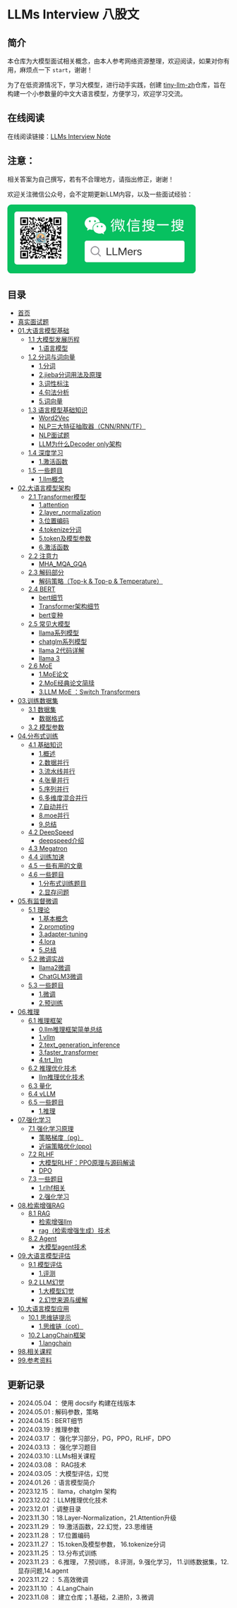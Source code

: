 # LLMs Interview 八股文


## 简介

本仓库为大模型面试相关概念，由本人参考网络资源整理，欢迎阅读，如果对你有用，麻烦点一下 `start`，谢谢！

为了在低资源情况下，学习大模型，进行动手实践，创建 [tiny-llm-zh](https://github.com/wdndev/tiny-llm-zh)仓库，旨在构建一个小参数量的中文大语言模型，方便学习，欢迎学习交流。

## 在线阅读

在线阅读链接：[LLMs Interview Note](http://wdndev.github.io/llm_interview_note)


## 注意：

相关答案为自己撰写，若有不合理地方，请指出修正，谢谢！

欢迎关注微信公众号，会不定期更新LLM内容，以及一些面试经验：

 <img src=https://github.com/wdndev/personal/blob/main/image/llmers_weixin.jpg width = "427" height = "156" alt="weixin" />


## 目录

* [首页](/)
* [真实面试题](/docs/ch1)
* [01.大语言模型基础](/docs/01.大语言模型基础/)
  * [1.1 大模型发展历程](/docs/01.大语言模型基础/)
    * [1.语言模型](/docs/01.大语言模型基础/1.语言模型/1.语言模型.md "1.语言模型")
  * [1.2 分词与词向量]()
    * [1.分词](/docs/01.大语言模型基础/1.分词/1.分词.md)
    * [2.jieba分词用法及原理](/docs/01.大语言模型基础/2.jieba分词用法及原理/2.jieba分词用法及原理.md)
    * [3.词性标注](/docs/01.大语言模型基础/3.词性标注/3.词性标注.md)
    * [4.句法分析](/docs/01.大语言模型基础/4.句法分析/4.句法分析.md "4.句法分析")
    * [5.词向量](/docs/01.大语言模型基础/5.词向量/5.词向量.md "5.词向量")
  * [1.3 语言模型基础知识](/docs/01.大语言模型基础/)
    * [Word2Vec](/docs/01.大语言模型基础/Word2Vec/Word2Vec.md "Word2Vec")
    * [NLP三大特征抽取器（CNN/RNN/TF）](/docs/01.大语言模型基础/NLP三大特征抽取器（CNN-RNN-TF）/NLP三大特征抽取器（CNN-RNN-TF）.md)
    * [NLP面试题](/docs/01.大语言模型基础/NLP面试题/NLP面试题.md "NLP面试题")
    * [LLM为什么Decoder only架构](</docs/01.大语言模型基础/LLM为什么Decoder only架构/LLM为什么Decoder only架构.md> "LLM为什么Decoder only架构")
  * [1.4 深度学习](/docs/01.大语言模型基础/)
    * [1.激活函数](/docs/01.大语言模型基础/1.激活函数/1.激活函数.md)
  * [1.5 一些题目](/docs/01.大语言模型基础/)
    * [1.llm概念](/docs/01.大语言模型基础/1.llm概念/1.llm概念.md)
* [02.大语言模型架构](/docs/02.大语言模型架构/)
  * [2.1 Transformer模型](/docs/02.大语言模型架构/)
    * [1.attention](/docs/02.大语言模型架构/1.attention/1.attention.md "1.attention")
    * [2.layer\_normalization](/docs/02.大语言模型架构/2.layer_normalization/2.layer_normalization.md "2.layer_normalization")
    * [3.位置编码](/docs/02.大语言模型架构/3.位置编码/3.位置编码.md "3.位置编码")
    * [4.tokenize分词](/docs/02.大语言模型架构/4.tokenize分词/4.tokenize分词.md "4.tokenize分词")
    * [5.token及模型参数](/docs/02.大语言模型架构/5.token及模型参数/5.token及模型参数.md "5.token及模型参数")
    * [6.激活函数](/docs/02.大语言模型架构/6.激活函数/6.激活函数.md "6.激活函数")
  * [2.2 注意力](/docs/02.大语言模型架构/)
    * [MHA\_MQA\_GQA](/docs/02.大语言模型架构/MHA_MQA_GQA/MHA_MQA_GQA.md "MHA_MQA_GQA")
  * [2.3 解码部分](/docs/02.大语言模型架构/)
    * [解码策略（Top-k & Top-p & Temperature）](</docs/02.大语言模型架构/解码策略（Top-k & Top-p & Temperatu/解码策略（Top-k & Top-p & Temperature）.md> "解码策略（Top-k & Top-p & Temperature）")
  * [2.4 BERT](/docs/02.大语言模型架构/)
    * [bert细节](/docs/02.大语言模型架构/bert细节/bert细节.md "bert细节")
    * [Transformer架构细节](/docs/02.大语言模型架构/Transformer架构细节/Transformer架构细节.md "Transformer架构细节")
    * [bert变种](/docs/02.大语言模型架构/bert变种/bert变种.md "bert变种")
  * [2.5 常见大模型](/docs/02.大语言模型架构/)
    * [llama系列模型](/docs/02.大语言模型架构/llama系列模型/llama系列模型.md "llama系列模型")
    * [chatglm系列模型](/docs/02.大语言模型架构/chatglm系列模型/chatglm系列模型.md "chatglm系列模型")
    * [llama 2代码详解](</docs/02.大语言模型架构/llama 2代码详解/llama 2代码详解.md> "llama 2代码详解")
    * [llama 3](</docs/02.大语言模型架构/llama 3/llama 3.md> "llama 3")
  * [2.6 MoE](/docs/02.大语言模型架构/)
    * [1.MoE论文](/docs/02.大语言模型架构/1.MoE论文/1.MoE论文.md "1.MoE论文")
    * [2.MoE经典论文简牍](/docs/02.大语言模型架构/2.MoE经典论文简牍/2.MoE经典论文简牍.md "2.MoE经典论文简牍")
    * [3.LLM MoE ：Switch Transformers](</docs/02.大语言模型架构/3.LLM MoE ：Switch Transformers/3.LLM MoE ：Switch Transformers.md> "3.LLM MoE ：Switch Transformers")
* [03.训练数据集](/docs/03.训练数据集/)
  * [3.1 数据集](/docs/03.训练数据集/)
    * [数据格式](/docs/03.训练数据集/数据格式/数据格式.md "数据格式")
  * [3.2 模型参数](/docs/03.训练数据集/)
* [04.分布式训练](/docs/04.分布式训练/)
  * [4.1 基础知识](/docs/04.分布式训练/)
    * [1.概述](/docs/04.分布式训练/1.概述/1.概述.md "1.概述")
    * [2.数据并行](/docs/04.分布式训练/2.数据并行/2.数据并行.md "2.数据并行")
    * [3.流水线并行](/docs/04.分布式训练/3.流水线并行/3.流水线并行.md "3.流水线并行")
    * [4.张量并行](/docs/04.分布式训练/4.张量并行/4.张量并行.md "4.张量并行")
    * [5.序列并行](/docs/04.分布式训练/5.序列并行/5.序列并行.md "5.序列并行")
    * [6.多维度混合并行](/docs/04.分布式训练/6.多维度混合并行/6.多维度混合并行.md "6.多维度混合并行")
    * [7.自动并行](/docs/04.分布式训练/7.自动并行/7.自动并行.md "7.自动并行")
    * [8.moe并行](/docs/04.分布式训练/8.moe并行/8.moe并行.md "8.moe并行")
    * [9.总结](/docs/04.分布式训练/9.总结/9.总结.md "9.总结")
  * [4.2 DeepSpeed](/docs/04.分布式训练/)
    * [deepspeed介绍](/docs/04.分布式训练/deepspeed介绍/deepspeed介绍.md "deepspeed介绍")
  * [4.3 Megatron](/docs/04.分布式训练/)
  * [4.4 训练加速](/docs/04.分布式训练/)
  * [4.5 一些有用的文章](/docs/04.分布式训练/)
  * [4.6 一些题目](/docs/04.分布式训练/)
    * [1.分布式训练题目](/docs/04.分布式训练/分布式训练题目/分布式训练题目.md "分布式训练题目")
    * [2.显存问题](/docs/04.分布式训练/1.显存问题/1.显存问题.md "1.显存问题")
* [05.有监督微调](/docs/05.有监督微调/)
  * [5.1 理论](/docs/05.有监督微调/)
    * [1.基本概念](/docs/05.有监督微调/1.基本概念/1.基本概念.md "1.基本概念")
    * [2.prompting](/docs/05.有监督微调/2.prompting/2.prompting.md "2.prompting")
    * [3.adapter-tuning](/docs/05.有监督微调/3.adapter-tuning/3.adapter-tuning.md "3.adapter-tuning")
    * [4.lora](/docs/05.有监督微调/4.lora/4.lora.md "4.lora")
    * [5.总结](/docs/05.有监督微调/5.总结/5.总结.md "5.总结")
  * [5.2 微调实战](/docs/05.有监督微调/)
    * [llama2微调](/docs/05.有监督微调/llama2微调/llama2微调.md "llama2微调")
    * [ChatGLM3微调](/docs/05.有监督微调/ChatGLM3微调/ChatGLM3微调.md "ChatGLM3微调")
  * [5.3 一些题目](/docs/05.有监督微调/)
    * [1.微调](/docs/05.有监督微调/1.微调/1.微调.md "1.微调")
    * [2.预训练](/docs/05.有监督微调/2.预训练/2.预训练.md "2.预训练")
* [06.推理](/docs/06.推理/)
  * [6.1 推理框架](/docs/06.推理/)
    * [0.llm推理框架简单总结](/docs/06.推理/0.llm推理框架简单总结/0.llm推理框架简单总结.md "0.llm推理框架简单总结")
    * [1.vllm](/docs/06.推理/1.vllm/1.vllm.md "1.vllm")
    * [2.text_generation\_inference](/docs/06.推理/2.text_generation_inference/2.text_generation_inference.md "2.text_generation_inference")
    * [3.faster_transformer](/docs/06.推理/3.faster_transformer/3.faster_transformer.md "3.faster_transformer")
    * [4.trt_llm](/docs/06.推理/4.trt_llm/4.trt_llm.md "4.trt_llm")
  * [6.2 推理优化技术](/docs/06.推理/)
    * [llm推理优化技术](/docs/06.推理/llm推理优化技术/llm推理优化技术.md "llm推理优化技术")
  * [6.3 量化](/docs/06.推理/)
  * [6.4 vLLM](/docs/06.推理/)
  * [6.5 一些题目](/docs/06.推理/)
    * [1.推理](/docs/06.推理/1.推理/1.推理.md "1.推理")
* [07.强化学习](/docs/07.强化学习)
  * [7.1 强化学习原理](/docs/07.强化学习)
    * [策略梯度（pg）](/docs/07.强化学习/策略梯度（pg）/策略梯度（pg）.md "策略梯度（pg）")
    * [近端策略优化(ppo)](/docs/07.强化学习/近端策略优化(ppo)/近端策略优化(ppo).md "近端策略优化(ppo)")
  * [7.2 RLHF](/docs/07.强化学习)
    * [大模型RLHF：PPO原理与源码解读](/docs/07.强化学习/大模型RLHF：PPO原理与源码解读/大模型RLHF：PPO原理与源码解读.md "大模型RLHF：PPO原理与源码解读")
    * [DPO](/docs/07.强化学习/DPO/DPO.md "DPO")
  * [7.3 一些题目](/docs/07.强化学习)
    * [1.rlhf相关](/docs/07.强化学习/1.rlhf相关/1.rlhf相关.md "1.rlhf相关")
    * [2.强化学习](/docs/07.强化学习/2.强化学习/2.强化学习.md "2.强化学习")
* [08.检索增强RAG](/docs/08.检索增强rag/)
  * [8.1 RAG](/docs/08.检索增强rag/)
    * [检索增强llm](/docs/08.检索增强rag/检索增强llm/检索增强llm.md "检索增强llm")
    * [rag（检索增强生成）技术](/docs/08.检索增强rag/rag（检索增强生成）技术/rag（检索增强生成）技术.md "rag（检索增强生成）技术")
  * [8.2 Agent](/docs/08.检索增强rag/)
    * [大模型agent技术](/docs/08.检索增强rag/大模型agent技术/大模型agent技术.md "大模型agent技术")
* [09.大语言模型评估](/docs/09.大语言模型评估/)
  * [9.1 模型评估](/docs/09.大语言模型评估/)
    * [1.评测](/docs/09.大语言模型评估/1.评测/1.评测.md "1.评测")
  * [9.2 LLM幻觉](/docs/09.大语言模型评估/)
    * [1.大模型幻觉](/docs/09.大语言模型评估/1.大模型幻觉/1.大模型幻觉.md "1.大模型幻觉")
    * [2.幻觉来源与缓解](/docs/09.大语言模型评估/2.幻觉来源与缓解/2.幻觉来源与缓解.md "2.幻觉来源与缓解")
* [10.大语言模型应用](/docs/10.大语言模型应用/)
  * [10.1 思维链提示](/docs/10.大语言模型应用/)
    * [1.思维链（cot）](/docs/10.大语言模型应用/1.思维链（cot）/1.思维链（cot）.md "1.思维链（cot）")
  * [10.2 LangChain框架](/docs/10.大语言模型应用/)
    * [1.langchain](/docs/10.大语言模型应用/1.langchain/1.langchain.md "1.langchain")
* [98.相关课程](/docs/98.相关课程/)
* [99.参考资料](/docs/99.参考资料/)

## 更新记录

- 2024.05.04 ： 使用 docsify 构建在线版本
- 2024.05.01 : 解码参数，策略
- 2024.04.15 : BERT细节
- 2024.03.19 : 推理参数
- 2024.03.17 ： 强化学习部分，PG，PPO，RLHF，DPO
- 2024.03.13 ： 强化学习题目
- 2024.03.10 : LLMs相关课程
- 2024.03.08 ： RAG技术
- 2024.03.05 ：大模型评估，幻觉
- 2024.01.26 ：语言模型简介
- 2023.12.15 ： llama，chatglm 架构
- 2023.12.02 ：LLM推理优化技术
- 2023.12.01 ：调整目录
- 2023.11.30 ：18.Layer-Normalization，21.Attention升级
- 2023.11.29 ： 19.激活函数，22.幻觉，23.思维链
- 2023.11.28 ： 17.位置编码
- 2023.11.27 ： 15.token及模型参数， 16.tokenize分词
- 2023.11.25 ： 13.分布式训练
- 2023.11.23 ： 6.推理， 7.预训练， 8.评测，9.强化学习， 11.训练数据集，12.显存问题,14.agent
- 2023.11.22 ： 5.高效微调
- 2023.11.10 ： 4.LangChain
- 2023.11.08 ： 建立仓库；1.基础，2.进阶，3.微调





